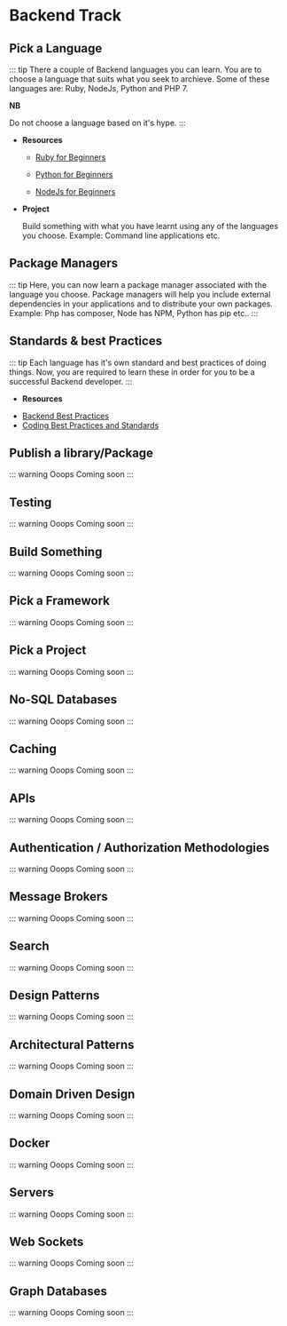 # Backend Track

## Pick a Language

::: tip
There a couple of Backend languages you can learn. You are to choose a language that suits what you seek to archieve. Some of 
these languages are: Ruby, NodeJs, Python and PHP 7.

  **NB**
  
  Do not choose a language based on it's hype.
:::

* **Resources**

  - [Ruby for Beginners](https://www.udemy.com/learn-ruby-programming-in-ten-easy-steps/)

  - [Python for Beginners](https://www.udemy.com/getting-started-with-modern-python/)
  
  - [NodeJs for Beginners](https://www.udemy.com/understand-nodejs/)


* **Project**

  Build something with what you have learnt using any of the languages you choose. Example: Command line applications etc.
  
  
## Package Managers

::: tip
Here, you can now learn a package manager associated with the language you choose. Package managers will help you include external 
dependencies in your applications and to distribute your own packages. Example: Php has composer, Node has NPM, Python has pip etc..
:::


## Standards & best Practices

::: tip
Each language has it's own standard and best practices of doing things. Now, you are required to learn these in order for you to be a successful Backend developer.
:::

* **Resources**

 - [Backend Best Practices](https://github.com/futurice/backend-best-practices)
 - [Coding Best Practices and Standards](https://handbook.imarc.com/)



## Publish a library/Package
::: warning Ooops
Coming soon
:::


## Testing
::: warning Ooops
Coming soon
:::


## Build Something
::: warning Ooops
Coming soon
:::


## Pick a Framework
::: warning Ooops
Coming soon
:::


## Pick a Project 
::: warning Ooops
Coming soon
:::


## No-SQL Databases
::: warning Ooops
Coming soon
:::


## Caching
::: warning Ooops
Coming soon
:::


## APIs
::: warning Ooops
Coming soon
:::


## Authentication / Authorization Methodologies
::: warning Ooops
Coming soon
:::


## Message Brokers
::: warning Ooops
Coming soon
:::


## Search
::: warning Ooops
Coming soon
:::


## Design Patterns
::: warning Ooops
Coming soon
:::


## Architectural Patterns
::: warning Ooops
Coming soon
:::


## Domain Driven Design
::: warning Ooops
Coming soon
:::


## Docker
::: warning Ooops
Coming soon
:::


## Servers
::: warning Ooops
Coming soon
:::


## Web Sockets
::: warning Ooops
Coming soon
:::


## Graph Databases
::: warning Ooops
Coming soon
:::
